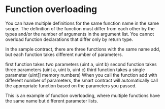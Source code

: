 # Function overloading

You can have multiple definitions for the same function name in the same scope. The definition of the function must differ from each other by the types and/or the number of arguments in the argument list. You cannot overload function declarations that differ only by return type.

In the sample contract, there are three functions with the same name add, but each function takes different number of parameters.

first function takes two parameters (uint a, uint b)
second function takes three parameters (uint a, uint b, uint c)
third function takes a single parameter (uint[] memory numbers)
When you call the function add with different number of parameters, the smart contract will automatically call the appropriate function based on the parameters you passed.

This is an example of function overloading, where multiple functions have the same name but different parameter lists.
